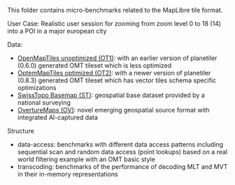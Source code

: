 This folder contains micro-benchmarks related to the MapLibre tile format.

User Case: Realistic user session for zooming from zoom level 0 to 18 (14) into a POI in a major european city 

Data:  
- [OpenMapTiles unoptimized (OT1)](https://github.com/onthegomap/planetiler): with an earlier version of planetiler (0.6.0) generated OMT tileset which is less optimized
- [OptemMapTiles optimized (OT2)](https://github.com/onthegomap/planetiler): with a newer version of planetiler (0.8.3) generated OMT tileset which has vector tiles schema
  specific optimizations
- [SwissTopo Basemap (ST)](https://www.swisstopo.admin.ch/en/web-maps-base-map.): geospatial base dataset provided by a national surveying
- [OvertureMaps (OV)](https://explore.overturemaps.org.): novel emerging geospatial source format with integrated AI-captured data


Structure
- data-access: benchmarks with different data access patterns including sequential scan and random data access 
  (point lookups) based on a real world filtering example with an OMT basic style
- transcoding: benchmarks of the performance of decoding MLT and MVT in their in-memory representations